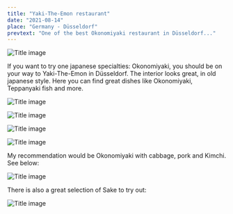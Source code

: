 ```yaml
---
title: "Yaki-The-Emon restaurant"
date: "2021-08-14"
place: "Germany - Düsseldorf"
prevtext: "One of the best Okonomiyaki restaurant in Düsseldorf..."
---
```


![Title image](/static/post-media/yaki-the-emon-restaurant/preview.jpg#postimgtype)

If you want to try one japanese specialties: Okonomiyaki, you should be on your way to Yaki-The-Emon in Düsseldorf.
The interior looks great, in old japanese style. Here you can find great dishes like Okonomiyaki, Teppanyaki fish and more.


![Title image](/static/post-media/yaki-the-emon-restaurant/20211116_173553.jpg#postimgtype)

![Title image](/static/post-media/yaki-the-emon-restaurant/20211116_173629.jpg#postimgtype)

![Title image](/static/post-media/yaki-the-emon-restaurant/20211116_173623.jpg#postimgtype)

![Title image](/static/post-media/yaki-the-emon-restaurant/20211116_181227.jpg#postimgtype)

My recommendation would be Okonomiyaki with cabbage, pork and Kimchi. See below:

![Title image](/static/post-media/yaki-the-emon-restaurant/20211116_175319.jpg#postimgtype)

There is also a great selection of Sake to try out:


![Title image](/static/post-media/yaki-the-emon-restaurant/20211116_181206.jpg#postimgtype)